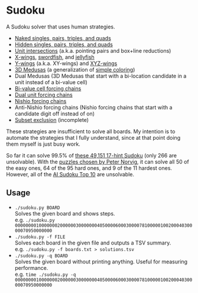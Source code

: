 # Sudoku

A Sudoku solver that uses human strategies.

* [Naked singles, pairs, triples, and quads](http://www.sudokuwiki.org/Naked_Candidates)
* [Hidden singles, pairs, triples, and quads](http://www.sudokuwiki.org/Hidden_Candidates)
* [Unit intersections](http://www.sudokuwiki.org/Intersection_Removal) (a.k.a.
  pointing pairs and box+line reductions)
* [X-wings](http://www.sudokuwiki.org/X_Wing_Strategy),
  [swordfish](http://www.sudokuwiki.org/Sword_Fish_Strategy), and
  [jellyfish](http://www.sudokuwiki.org/Jelly_Fish_Strategy)
* [Y-wings](http://www.sudokuwiki.org/Y_Wing_Strategy) (a.k.a. XY-wings) and
  [XYZ-wings](http://www.sudokuwiki.org/XYZ_Wing)
* [3D Medusas](http://www.sudokuwiki.org/3D_Medusa) (a generalization of
  [simple coloring](http://www.sudokuwiki.org/Singles_Chains))
* Dual Medusas (3D Medusas that start with a bi-location candidate in a unit
  instead of a bi-value cell)
* [Bi-value cell forcing chains](http://www.sudokuwiki.org/Cell_Forcing_Chains)
* [Dual unit forcing chains](http://www.sudokuwiki.org/Unit_Forcing_Chains)
* [Nishio forcing chains](http://www.sudokuwiki.org/Nishio_Forcing_Chains)
* Anti-Nishio forcing chains (Nishio forcing chains that start with a candidate
  digit off instead of on)
* [Subset exclusion](http://www.sudokuwiki.org/Aligned_Pair_Exclusion) (incomplete)

These strategies are insufficient to solve all boards. My intention is to
automate the strategies that I fully understand, since at that point doing them
myself is just busy work.

So far it can solve 99.5% of
[these 49,151 17-hint Sudoku](http://staffhome.ecm.uwa.edu.au/~00013890/sudokumin.php)
(only 266 are unsolvable). With the
[puzzles chosen by Peter Norvig](http://norvig.com/sudoku.html),
it can solve all 50 of the easy ones, 64 of the 95 hard ones, and 9 of the 11
hardest ones. However, all of the
[AI Sudoku Top 10](http://www.aisudoku.com/en/AIwME.html)
are unsolvable.

## Usage

* `./sudoku.py BOARD`  
  Solves the given board and shows steps.  
  e.g. `./sudoku.py 000000001000000020000003000000040500006000300007810000010020004030000070950000000`
* `./sudoku.py -f FILE`  
  Solves each board in the given file and outputs a TSV summary.  
  e.g. `./sudoku.py -f boards.txt > solutions.tsv`
* `./sudoku.py -q BOARD`  
  Solves the given board without printing anything. Useful for measuring performance.  
  e.g. `time ./sudoku.py -q 000000001000000020000003000000040500006000300007810000010020004030000070950000000`
